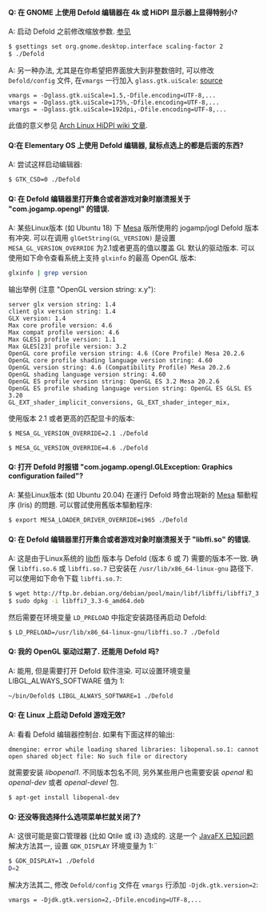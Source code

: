 #### Q: 在 GNOME 上使用 Defold 编辑器在 4k 或 HiDPI 显示器上显得特别小?

A: 启动 Defold 之前修改缩放参数. [参见](https://unix.stackexchange.com/a/552411)

```bash
$ gsettings set org.gnome.desktop.interface scaling-factor 2
$ ./Defold
```

A: 另一种办法, 尤其是在你希望把界面放大到非整数倍时, 可以修改 `Defold/config` 文件, 在`vmargs` 一行加入 `glass.gtk.uiScale`: [source](https://forum.defold.com/t/4k-hidpi-monitor-support-solved/64108/12?u=britzl)

```
vmargs = -Dglass.gtk.uiScale=1.5,-Dfile.encoding=UTF-8,...
vmargs = -Dglass.gtk.uiScale=175%,-Dfile.encoding=UTF-8,...
vmargs = -Dglass.gtk.uiScale=192dpi,-Dfile.encoding=UTF-8,...
```

此值的意义参见 [Arch Linux HiDPI wiki 文章](https://wiki.archlinux.org/title/HiDPI#JavaFX).

#### Q:在 Elementary OS 上使用 Defold 编辑器, 鼠标点选上的都是后面的东西?

A: 尝试这样启动编辑器:

```bash
$ GTK_CSD=0 ./Defold
```


#### Q: 在 Defold 编辑器里打开集合或者游戏对象时崩溃报关于 "com.jogamp.opengl" 的错误.

A: 某些Linux版本 (如 Ubuntu 18) 下 [Mesa](https://docs.mesa3d.org/) 版所使用的 jogamp/jogl Defold 版本有冲突. 可以在调用 `glGetString(GL_VERSION)` 是设置`MESA_GL_VERSION_OVERRIDE` 为2.1或者更高的值以覆盖 GL 默认的驱动版本. 可以使用如下命令查看系统上支持 `glxinfo` 的最高 OpenGL 版本:

```bash
glxinfo | grep version
```

输出举例 (注意 "OpenGL version string: x.y"):

```
server glx version string: 1.4
client glx version string: 1.4
GLX version: 1.4
Max core profile version: 4.6
Max compat profile version: 4.6
Max GLES1 profile version: 1.1
Max GLES[23] profile version: 3.2
OpenGL core profile version string: 4.6 (Core Profile) Mesa 20.2.6
OpenGL core profile shading language version string: 4.60
OpenGL version string: 4.6 (Compatibility Profile) Mesa 20.2.6
OpenGL shading language version string: 4.60
OpenGL ES profile version string: OpenGL ES 3.2 Mesa 20.2.6
OpenGL ES profile shading language version string: OpenGL ES GLSL ES 3.20
GL_EXT_shader_implicit_conversions, GL_EXT_shader_integer_mix,
```

使用版本 2.1 或者更高的匹配显卡的版本:

```bash
$ MESA_GL_VERSION_OVERRIDE=2.1 ./Defold
```

```bash
$ MESA_GL_VERSION_OVERRIDE=4.6 ./Defold
```


#### Q: 打开 Defold 时报错 "com.jogamp.opengl.GLException: Graphics configuration failed"?

A: 某些Linux版本 (如 Ubuntu 20.04) 在運行 Defold 時會出現新的 [Mesa](https://docs.mesa3d.org/) 驅動程序 (Iris) 的問題. 可以嘗試使用舊版本驅動程序:

```bash
$ export MESA_LOADER_DRIVER_OVERRIDE=i965 ./Defold
```


#### Q: 在 Defold 编辑器里打开集合或者游戏对象时崩溃报关于 "libffi.so" 的错误.

A: 这是由于Linux系统的 [libffi](https://sourceware.org/libffi/) 版本与 Defold (版本 6 或 7) 需要的版本不一致. 确保 `libffi.so.6` 或 `libffi.so.7` 已安装在 `/usr/lib/x86_64-linux-gnu` 路径下. 可以使用如下命令下载 `libffi.so.7`:

```bash
$ wget http://ftp.br.debian.org/debian/pool/main/libf/libffi/libffi7_3.3-6_amd64.deb
$ sudo dpkg -i libffi7_3.3-6_amd64.deb
```

然后需要在环境变量 `LD_PRELOAD` 中指定安装路径再启动 Defold:

```bash
$ LD_PRELOAD=/usr/lib/x86_64-linux-gnu/libffi.so.7 ./Defold
```


#### Q: 我的 OpenGL 驱动过期了. 还能用 Defold 吗?

A: 能用, 但是需要打开 Defold 软件渲染. 可以设置环境变量 LIBGL_ALWAYS_SOFTWARE 值为 1:

```bash
~/bin/Defold$ LIBGL_ALWAYS_SOFTWARE=1 ./Defold
```


#### Q: 在 Linux 上启动 Defold 游戏无效?

A: 看看 Defold 编辑器控制台. 如果有下面这样的输出:

```
dmengine: error while loading shared libraries: libopenal.so.1: cannot open shared object file: No such file or directory
```

就需要安装 *libopenal1*. 不同版本包名不同, 另外某些用户也需要安装 *openal* 和 *openal-dev* 或者 *openal-devel* 包.

```bash
$ apt-get install libopenal-dev
```

####  Q: 还没等我选择什么选项菜单栏就关闭了?

A: 这很可能是窗口管理器 (比如 Qtile 或 i3) 造成的. 这是一个 [JavaFX 已知问题](https://bugs.openjdk.org/browse/JDK-8251240?focusedCommentId=14362084&page=com.atlassian.jira.plugin.system.issuetabpanels%3Acomment-tabpanel#comment-14362084) 解决方法其一, 设置 `GDK_DISPLAY` 环境变量为 1:¨

```bash
$ GDK_DISPLAY=1 ./Defold
D=2
```

解决方法其二, 修改 `Defold/config` 文件在 `vmargs` 行添加 `-Djdk.gtk.version=2`:

```
vmargs = -Djdk.gtk.version=2,-Dfile.encoding=UTF-8,...
```
